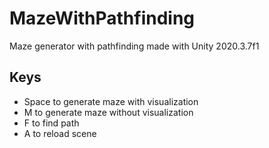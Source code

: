 # MazeWithPathfinding

Maze generator with pathfinding made with Unity 2020.3.7f1

## Keys

- Space to generate maze with visualization
- M to generate maze without visualization
- F to find path
- A to reload scene
